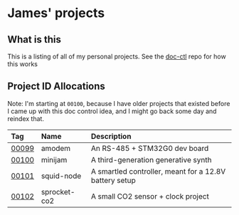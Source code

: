 # James' projects

## What is this

This is a listing of all of my personal projects. See the [doc-ctl] repo for how this works

[doc-ctl]: https://github.com/jamesmunns/doc-ctl

## Project ID Allocations

Note: I'm starting at `00100`, because I have older projects that existed before I came up with this doc control idea, and I might go back some day and reindex that.

| Tag       | Name          | Description |
| :---      | :---          | :---                                                      |
| [00099]   | amodem        | An RS-485 + STM32G0 dev board                             |
| [00100]   | minijam       | A third-generation generative synth                       |
| [00101]   | squid-node    | A smartled controller, meant for a 12.8V battery setup    |
| [00102]   | sprocket-co2  | A small CO2 sensor + clock project                        |

[00099]: ./projects/00099/111-00099-00.md
[00100]: ./projects/00100/111-00100-00.md
[00101]: ./projects/00101/111-00101-00.md
[00102]: ./projects/00102/111-00102-00.md

